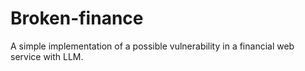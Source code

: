 # Broken-finance
A simple implementation of a possible vulnerability in a financial web service with LLM. 
